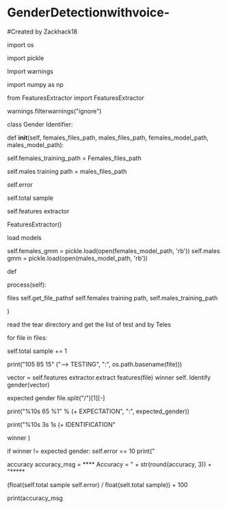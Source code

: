 # GenderDetectionwithvoice-
#Created by Zackhack18

import os

import pickle

Import warnings

import numpy as np

from FeaturesExtractor import FeaturesExtractor


warnings.filterwarnings("ignore")

class Gender Identifier:

def __init__(self, females_files_path, males_files_path, females_model_path, males_model_path):

self.females_training_path = Females_files_path

self.males training path = males_files_path

self.error

self.total sample

self.features extractor

FeaturesExtractor()

load models

self.females_gmm = pickle.load(open(females_model_path, 'rb')) self.males gmm = pickle.load(open(males_model_path, 'rb'))

def

process(self):

files self.get_file_pathsf self.females training path, self.males_training_path

)

read the tear directory and get the list of test and by Teles

for file in files:

self.total sample += 1

print("105 85 15" ("--> TESTING", ":", os.path.basename(fite)))

vector = self.features extractor.extract features(file) winner self. Identify gender(vector)

expected gender file.split("/")[1][-]

print("%10s 65 %1" % (+ EXPECTATION", ":", expected_gender))

print("%10s 3s 1s (+ IDENTIFICATION"

winner )

if winner != expected gender: self.error == 10 print("

accuracy accuracy_msg = **** Accuracy = " + str(round(accuracy, 3)) + "*****

(float(self.total sample self.error) / float(selt.total sample)) + 100

print(accuracy_msg
